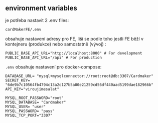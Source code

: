 ## environment variables
je potřeba nastavit 2 .env files:

`cardMakerFE/.env`

obsahuje nastavení adresy pro FE, liší se podle toho jestli FE běží v kontejneru (produkce) nebo samostatně (vývoj) :
```
PUBLIC_BASE_API_URL="http://localhost:8000" # For development
PUBLIC_BASE_API_URL="/api" # For production
```


`.env`
obsahuje nastavení pro docker-compose:

```
DATABASE_URL= "mysql+mysqlconnector://root:root@db:3307/Cardmaker"
SECRET_KEY= "6de9b7c10564fb4794c13a2c127b5a00e21259cd56df440aad5199dae182966b"
API_KEY="viroujimesalat"

MYSQL_ROOT_PASSWORD="root"  
MYSQL_DATABASE= "Cardmaker"
MYSQL_USER= "user"
MYSQL_PASSWORD= "pass"
MYSQL_TCP_PORT="3307"
```